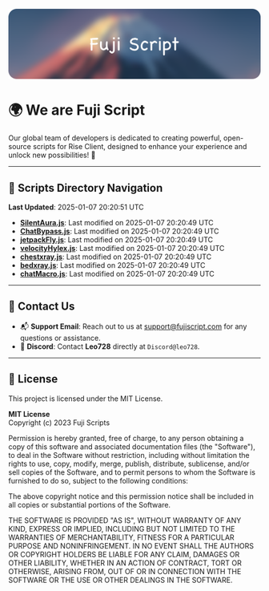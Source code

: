 ![Banner](.github/b.webp)

# 🌍 **We are Fuji Script**

Our global team of developers is dedicated to creating powerful, open-source scripts for Rise Client, designed to enhance your experience and unlock new possibilities! 🌟

---
<!-- SCRIPTS_NAVIGATION_START -->
## 📂 **Scripts Directory Navigation**

**Last Updated**: 2025-01-07 20:20:51 UTC

- **[SilentAura.js](scripts/SilentAura.js)**: Last modified on 2025-01-07 20:20:49 UTC
- **[ChatBypass.js](scripts/ChatBypass.js)**: Last modified on 2025-01-07 20:20:49 UTC
- **[jetpackFly.js](scripts/jetpackFly.js)**: Last modified on 2025-01-07 20:20:49 UTC
- **[velocityHylex.js](scripts/velocityHylex.js)**: Last modified on 2025-01-07 20:20:49 UTC
- **[chestxray.js](scripts/chestxray.js)**: Last modified on 2025-01-07 20:20:49 UTC
- **[bedxray.js](scripts/bedxray.js)**: Last modified on 2025-01-07 20:20:49 UTC
- **[chatMacro.js](scripts/chatMacro.js)**: Last modified on 2025-01-07 20:20:49 UTC

<!-- SCRIPTS_NAVIGATION_END -->

---

## 💬 **Contact Us**  
- 📬 **Support Email**: Reach out to us at [support@fujiscript.com](mailto:support@fujiscript.com) for any questions or assistance.  
- 💬 **Discord**: Contact **Leo728** directly at `Discord@leo728`.

---

## 📜 **License**

This project is licensed under the MIT License.  

**MIT License**  
Copyright (c) 2023 Fuji Scripts  

Permission is hereby granted, free of charge, to any person obtaining a copy of this software and associated documentation files (the "Software"), to deal in the Software without restriction, including without limitation the rights to use, copy, modify, merge, publish, distribute, sublicense, and/or sell copies of the Software, and to permit persons to whom the Software is furnished to do so, subject to the following conditions:  

The above copyright notice and this permission notice shall be included in all copies or substantial portions of the Software.  

THE SOFTWARE IS PROVIDED "AS IS", WITHOUT WARRANTY OF ANY KIND, EXPRESS OR IMPLIED, INCLUDING BUT NOT LIMITED TO THE WARRANTIES OF MERCHANTABILITY, FITNESS FOR A PARTICULAR PURPOSE AND NONINFRINGEMENT. IN NO EVENT SHALL THE AUTHORS OR COPYRIGHT HOLDERS BE LIABLE FOR ANY CLAIM, DAMAGES OR OTHER LIABILITY, WHETHER IN AN ACTION OF CONTRACT, TORT OR OTHERWISE, ARISING FROM, OUT OF OR IN CONNECTION WITH THE SOFTWARE OR THE USE OR OTHER DEALINGS IN THE SOFTWARE.  
